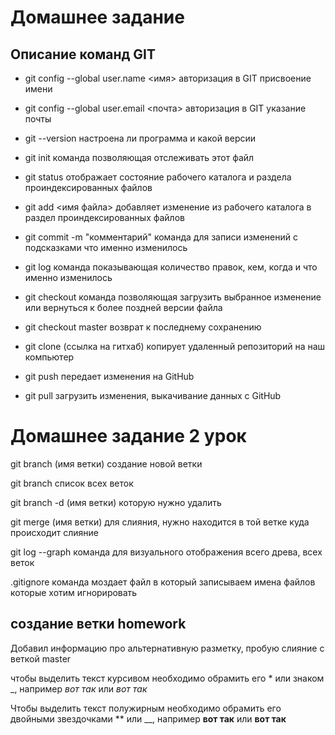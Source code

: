 # Домашнее задание

## Описание команд GIT

* git config --global user.name <имя> авторизация в GIT присвоение имени

* git config --global user.email <почта> авторизация в GIT указание почты

* git --version настроена ли программа и какой версии

* git init команда позволяющая отслеживать этот файл

* git status отображает состояние рабочего каталога и раздела проиндексированных файлов

* git add <имя файла> добавляет изменение из рабочего каталога в раздел проиндексированных файлов

* git commit -m "комментарий" команда для записи изменений с подсказками что именно изменилось

* git log команда показывающая количество правок, кем, когда и что именно изменилось

* git checkout команда позволяющая загрузить выбранное изменение или вернуться к более поздней версии файла

* git checkout master возврат к последнему сохранению

* git clone (ссылка на гитхаб) копирует удаленный репозиторий на наш компьютер

* git push передает изменения на GitHub

* git pull загрузить изменения, выкачивание данных с GitHub

# Домашнее задание 2 урок

git branch (имя ветки) создание новой ветки

git branch список всех веток

git branch -d (имя ветки) которую нужно удалить

git merge (имя ветки) для слияния, нужно находится в той ветке куда происходит слияние

git log --graph команда для визуального отображения всего древа, всех веток

.gitignore команда моздает файл в который записываем имена файлов которые хотим игнорировать

## создание ветки homework

Добавил информацию про альтернативную разметку, пробую слияние с веткой master

чтобы выделить текст курсивом необходимо обрамить его * или знаком _, например *вот так* или _вот так_

Чтобы выделить текст полужирным необходимо обрамить его двойными звездочками ** или __, например  **вот так** или __вот так__

